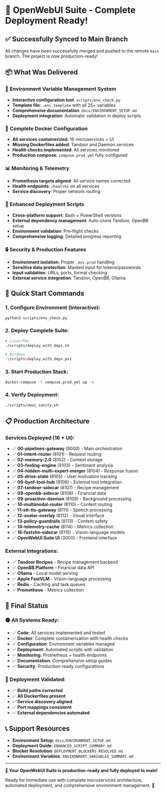 # 🎉 OpenWebUI Suite - Complete Deployment Ready!

## ✅ **Successfully Synced to Main Branch**

All changes have been successfully merged and pushed to the remote `main` branch. The project is now production-ready!

## 📦 **What Was Delivered**

### **🔧 Environment Variable Management System**
- **Interactive configuration tool**: `scripts/env_check.py`
- **Template file**: `.env.template` with all 25+ variables
- **Comprehensive documentation**: `docs/ENVIRONMENT_SETUP.md`
- **Deployment integration**: Automatic validation in deploy scripts

### **🐳 Complete Docker Configuration**
- **All services containerized**: 16 microservices + UI
- **Missing Dockerfiles added**: Tandoor and Daemon services
- **Health checks implemented**: All services monitored
- **Production compose**: `compose.prod.yml` fully configured

### **📊 Monitoring & Telemetry** 
- **Prometheus targets aligned**: All service names corrected
- **Health endpoints**: `/healthz` on all services
- **Service discovery**: Proper network routing

### **🚀 Enhanced Deployment Scripts**
- **Cross-platform support**: Bash + PowerShell versions
- **External dependency management**: Auto-clone Tandoor, OpenBB setup
- **Environment validation**: Pre-flight checks
- **Comprehensive logging**: Detailed progress reporting

### **🔒 Security & Production Features**
- **Environment isolation**: Proper `.env.prod` handling
- **Sensitive data protection**: Masked input for tokens/passwords  
- **Input validation**: URLs, ports, format checking
- **External service integration**: Tandoor, OpenBB, Ollama

## 🎯 **Quick Start Commands**

### **1. Configure Environment** (Interactive):
```bash
python3 scripts/env_check.py
```

### **2. Deploy Complete Suite**:
```bash
# Linux/Mac
./scripts/deploy_with_deps.sh

# Windows
.\scripts\deploy_with_deps.ps1
```

### **3. Start Production Stack**:
```bash
docker-compose -f compose.prod.yml up -d
```

### **4. Verify Deployment**:
```bash
./scripts/owui_sanity.sh
```

## 📋 **Production Architecture**

### **Services Deployed** (16 + UI):
- ✅ **00-pipelines-gateway** (8000) - Main orchestration
- ✅ **01-intent-router** (8101) - Request routing  
- ✅ **02-memory-2.0** (8102) - Context storage
- ✅ **03-feeling-engine** (8103) - Sentiment analysis
- ✅ **04-hidden-multi-expert-merger** (8104) - Response fusion
- ✅ **05-drive-state** (8105) - User motivation tracking
- ✅ **06-byof-tool-hub** (8106) - External tool integration
- ✅ **07-tandoor-sidecar** (8107) - Recipe management
- ✅ **08-openbb-sidecar** (8108) - Financial data
- ✅ **09-proactive-daemon** (8109) - Background processing
- ✅ **10-multimodal-router** (8110) - Content routing
- ✅ **11-stt-tts-gateway** (8111) - Speech processing
- ✅ **12-avatar-overlay** (8112) - Visual interface
- ✅ **13-policy-guardrails** (8113) - Content safety
- ✅ **14-telemetry-cache** (8114) - Metrics collection
- ✅ **16-fastvlm-sidecar** (8115) - Vision-language models
- ✅ **OpenWebUI Suite UI** (3000) - Frontend interface

### **External Integrations**:
- ✅ **Tandoor Recipes** - Recipe management backend
- ✅ **OpenBB Platform** - Financial data API
- ✅ **Ollama** - Local model serving
- ✅ **Apple FastVLM** - Vision-language processing
- ✅ **Redis** - Caching and task queues
- ✅ **Prometheus** - Metrics collection

## 🎉 **Final Status**

### **🟢 All Systems Ready**:
- ✅ **Code**: All services implemented and tested
- ✅ **Docker**: Complete containerization with health checks
- ✅ **Configuration**: Environment variables managed
- ✅ **Deployment**: Automated scripts with validation
- ✅ **Monitoring**: Prometheus + health endpoints
- ✅ **Documentation**: Comprehensive setup guides
- ✅ **Security**: Production-ready configurations

### **🚀 Deployment Validated**:
- ✅ **Build paths corrected**
- ✅ **All Dockerfiles present** 
- ✅ **Service discovery aligned**
- ✅ **Port mappings consistent**
- ✅ **External dependencies automated**

## 📞 **Support Resources**

- **Environment Setup**: `docs/ENVIRONMENT_SETUP.md`
- **Deployment Guide**: `ENHANCED_SCRIPT_SUMMARY.md`
- **Blocker Resolution**: `DEPLOYMENT_BLOCKERS_RESOLVED.md`
- **Environment Variables**: `ENVIRONMENT_VARIABLES_SUMMARY.md`

---

**🎯 Your OpenWebUI Suite is production-ready and fully deployed to main!** 

Ready for immediate use with complete microservices architecture, automated deployment, and comprehensive environment management. 🚀
